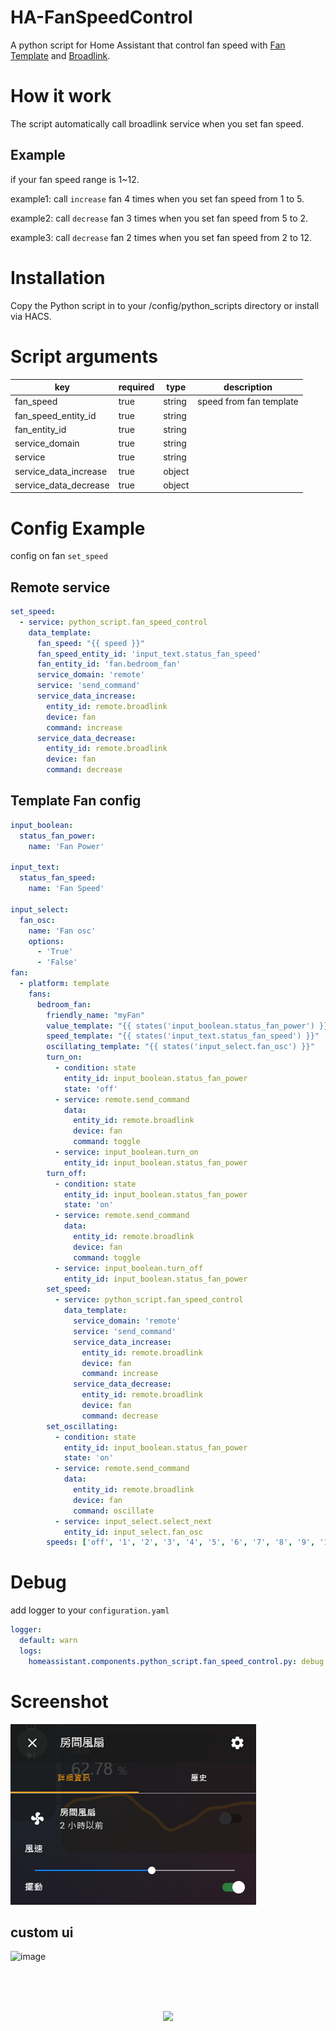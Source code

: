 # HA-FanSpeedControl
A python script for Home Assistant that control fan speed with [Fan Template](https://www.home-assistant.io/integrations/fan.template/) and [Broadlink](https://www.home-assistant.io/integrations/broadlink/).

# How it work
The script automatically call broadlink service when you set fan speed.

## Example
if your fan speed range is 1~12.

example1: call `increase` fan 4 times when you set fan speed from 1 to 5.

example2: call `decrease` fan 3 times when you set fan speed from 5 to 2.

example3: call `decrease` fan 2 times when you set fan speed from 2 to 12.



# Installation
Copy the Python script in to your /config/python_scripts directory or install via HACS.

# Script arguments
|key|required|type|description|
|-|-|-|-|
|fan_speed|true|string|speed from fan template|
|fan_speed_entity_id|true|string||
|fan_entity_id|true|string||
|service_domain|true|string||
|service|true|string||
|service_data_increase|true|object||
|service_data_decrease|true|object||

# Config Example
config on fan `set_speed`

## Remote service
```yaml
set_speed:
  - service: python_script.fan_speed_control
    data_template:
      fan_speed: "{{ speed }}"
      fan_speed_entity_id: 'input_text.status_fan_speed'
      fan_entity_id: 'fan.bedroom_fan'
      service_domain: 'remote'
      service: 'send_command'
      service_data_increase:
        entity_id: remote.broadlink
        device: fan
        command: increase
      service_data_decrease:
        entity_id: remote.broadlink
        device: fan
        command: decrease
```

## Template Fan config
```yaml
input_boolean:
  status_fan_power:
    name: 'Fan Power'

input_text:
  status_fan_speed:
    name: 'Fan Speed'

input_select:
  fan_osc:
    name: 'Fan osc'
    options:
      - 'True'
      - 'False'
fan:
  - platform: template
    fans:
      bedroom_fan:
        friendly_name: "myFan"
        value_template: "{{ states('input_boolean.status_fan_power') }}"
        speed_template: "{{ states('input_text.status_fan_speed') }}"
        oscillating_template: "{{ states('input_select.fan_osc') }}"
        turn_on:
          - condition: state
            entity_id: input_boolean.status_fan_power
            state: 'off'
          - service: remote.send_command
            data:
              entity_id: remote.broadlink
              device: fan
              command: toggle
          - service: input_boolean.turn_on
            entity_id: input_boolean.status_fan_power
        turn_off:
          - condition: state
            entity_id: input_boolean.status_fan_power
            state: 'on'
          - service: remote.send_command
            data:
              entity_id: remote.broadlink
              device: fan
              command: toggle
          - service: input_boolean.turn_off
            entity_id: input_boolean.status_fan_power
        set_speed:
          - service: python_script.fan_speed_control
            data_template:
              service_domain: 'remote'
              service: 'send_command'
              service_data_increase:
                entity_id: remote.broadlink
                device: fan
                command: increase
              service_data_decrease:
                entity_id: remote.broadlink
                device: fan
                command: decrease
        set_oscillating:
          - condition: state
            entity_id: input_boolean.status_fan_power
            state: 'on'
          - service: remote.send_command
            data:
              entity_id: remote.broadlink
              device: fan
              command: oscillate
          - service: input_select.select_next
            entity_id: input_select.fan_osc
        speeds: ['off', '1', '2', '3', '4', '5', '6', '7', '8', '9', '10', '11', '12']
```

# Debug
add logger to your `configuration.yaml`
```yaml
logger:
  default: warn
  logs:
    homeassistant.components.python_script.fan_speed_control.py: debug
```

# Screenshot
![image](https://github.com/iml885203/HA-FanSpeedControl/blob/master/Screenshot/fan.png?raw=true)

## custom ui
![image](https://github.com/iml885203/HA-FanSpeedControl/blob/master/Screenshot/fanui.png?raw=true)



<br><br>
<p align="center">
<br>
<a href="https://www.buymeacoffee.com/dodoro" target="_blank">
  <img src="https://github.com/appcraftstudio/buymeacoffee/raw/master/Images/snapshot-bmc-button.png" width="300">
</a>
</p>
